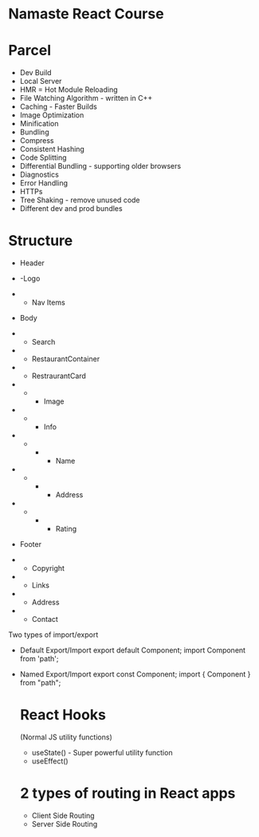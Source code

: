 # Namaste React Course

# Parcel

- Dev Build
- Local Server
- HMR = Hot Module Reloading
- File Watching Algorithm - written in C++
- Caching - Faster Builds
- Image Optimization
- Minification
- Bundling
- Compress
- Consistent Hashing
- Code Splitting
- Differential Bundling - supporting older browsers
- Diagnostics
- Error Handling
- HTTPs
- Tree Shaking - remove unused code
- Different dev and prod bundles

# Structure

- Header
- -Logo
- - Nav Items

- Body
- - Search
- - RestaurantContainer
- - RestraurantCard
- - - Image
- - - Info
- - - - Name
- - - - Address
- - - - Rating

- Footer
- - Copyright
- - Links
- - Address
- - Contact

Two types of import/export

- Default Export/Import
  export default Component;
  import Component from 'path';

- Named Export/Import
  export const Component;
  import { Component } from "path";

  # React Hooks

  (Normal JS utility functions)

  - useState() - Super powerful utility function
  - useEffect()

  # 2 types of routing in React apps

  - Client Side Routing
  - Server Side Routing
